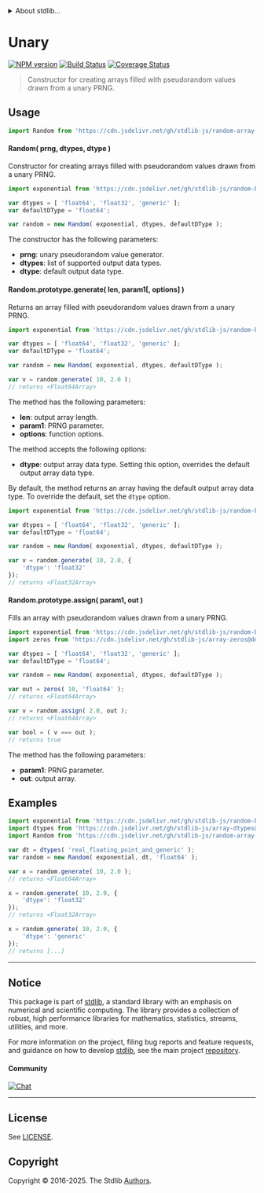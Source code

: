 <!--

@license Apache-2.0

Copyright (c) 2023 The Stdlib Authors.

Licensed under the Apache License, Version 2.0 (the "License");
you may not use this file except in compliance with the License.
You may obtain a copy of the License at

   http://www.apache.org/licenses/LICENSE-2.0

Unless required by applicable law or agreed to in writing, software
distributed under the License is distributed on an "AS IS" BASIS,
WITHOUT WARRANTIES OR CONDITIONS OF ANY KIND, either express or implied.
See the License for the specific language governing permissions and
limitations under the License.

-->


<details>
  <summary>
    About stdlib...
  </summary>
  <p>We believe in a future in which the web is a preferred environment for numerical computation. To help realize this future, we've built stdlib. stdlib is a standard library, with an emphasis on numerical and scientific computation, written in JavaScript (and C) for execution in browsers and in Node.js.</p>
  <p>The library is fully decomposable, being architected in such a way that you can swap out and mix and match APIs and functionality to cater to your exact preferences and use cases.</p>
  <p>When you use stdlib, you can be absolutely certain that you are using the most thorough, rigorous, well-written, studied, documented, tested, measured, and high-quality code out there.</p>
  <p>To join us in bringing numerical computing to the web, get started by checking us out on <a href="https://github.com/stdlib-js/stdlib">GitHub</a>, and please consider <a href="https://opencollective.com/stdlib">financially supporting stdlib</a>. We greatly appreciate your continued support!</p>
</details>

# Unary

[![NPM version][npm-image]][npm-url] [![Build Status][test-image]][test-url] [![Coverage Status][coverage-image]][coverage-url] <!-- [![dependencies][dependencies-image]][dependencies-url] -->

> Constructor for creating arrays filled with pseudorandom values drawn from a unary PRNG.



<section class="usage">

## Usage

```javascript
import Random from 'https://cdn.jsdelivr.net/gh/stdlib-js/random-array-tools-unary@deno/mod.js';
```

#### Random( prng, dtypes, dtype )

Constructor for creating arrays filled with pseudorandom values drawn from a unary PRNG.

```javascript
import exponential from 'https://cdn.jsdelivr.net/gh/stdlib-js/random-base-exponential@deno/mod.js';

var dtypes = [ 'float64', 'float32', 'generic' ];
var defaultDType = 'float64';

var random = new Random( exponential, dtypes, defaultDType );
```

The constructor has the following parameters:

-   **prng**: unary pseudorandom value generator.
-   **dtypes**: list of supported output data types.
-   **dtype**: default output data type.

#### Random.prototype.generate( len, param1\[, options] )

Returns an array filled with pseudorandom values drawn from a unary PRNG.

```javascript
import exponential from 'https://cdn.jsdelivr.net/gh/stdlib-js/random-base-exponential@deno/mod.js';

var dtypes = [ 'float64', 'float32', 'generic' ];
var defaultDType = 'float64';

var random = new Random( exponential, dtypes, defaultDType );

var v = random.generate( 10, 2.0 );
// returns <Float64Array>
```

The method has the following parameters:

-   **len**: output array length.
-   **param1**: PRNG parameter.
-   **options**: function options.

The method accepts the following options:

-   **dtype**: output array data type. Setting this option, overrides the default output array data type.

By default, the method returns an array having the default output array data type. To override the default, set the `dtype` option.

```javascript
import exponential from 'https://cdn.jsdelivr.net/gh/stdlib-js/random-base-exponential@deno/mod.js';

var dtypes = [ 'float64', 'float32', 'generic' ];
var defaultDType = 'float64';

var random = new Random( exponential, dtypes, defaultDType );

var v = random.generate( 10, 2.0, {
    'dtype': 'float32'
});
// returns <Float32Array>
```

#### Random.prototype.assign( param1, out )

Fills an array with pseudorandom values drawn from a unary PRNG.

```javascript
import exponential from 'https://cdn.jsdelivr.net/gh/stdlib-js/random-base-exponential@deno/mod.js';
import zeros from 'https://cdn.jsdelivr.net/gh/stdlib-js/array-zeros@deno/mod.js';

var dtypes = [ 'float64', 'float32', 'generic' ];
var defaultDType = 'float64';

var random = new Random( exponential, dtypes, defaultDType );

var out = zeros( 10, 'float64' );
// returns <Float64Array>

var v = random.assign( 2.0, out );
// returns <Float64Array>

var bool = ( v === out );
// returns true
```

The method has the following parameters:

-   **param1**: PRNG parameter.
-   **out**: output array.

</section>

<!-- /.usage -->

<section class="notes">

</section>

<!-- /.notes -->

<section class="examples">

## Examples

<!-- eslint no-undef: "error" -->

```javascript
import exponential from 'https://cdn.jsdelivr.net/gh/stdlib-js/random-base-exponential@deno/mod.js';
import dtypes from 'https://cdn.jsdelivr.net/gh/stdlib-js/array-dtypes@deno/mod.js';
import Random from 'https://cdn.jsdelivr.net/gh/stdlib-js/random-array-tools-unary@deno/mod.js';

var dt = dtypes( 'real_floating_point_and_generic' );
var random = new Random( exponential, dt, 'float64' );

var x = random.generate( 10, 2.0 );
// returns <Float64Array>

x = random.generate( 10, 2.0, {
    'dtype': 'float32'
});
// returns <Float32Array>

x = random.generate( 10, 2.0, {
    'dtype': 'generic'
});
// returns [...]
```

</section>

<!-- /.examples -->

<!-- Section for related `stdlib` packages. Do not manually edit this section, as it is automatically populated. -->

<section class="related">

</section>

<!-- /.related -->

<!-- Section for all links. Make sure to keep an empty line after the `section` element and another before the `/section` close. -->


<section class="main-repo" >

* * *

## Notice

This package is part of [stdlib][stdlib], a standard library with an emphasis on numerical and scientific computing. The library provides a collection of robust, high performance libraries for mathematics, statistics, streams, utilities, and more.

For more information on the project, filing bug reports and feature requests, and guidance on how to develop [stdlib][stdlib], see the main project [repository][stdlib].

#### Community

[![Chat][chat-image]][chat-url]

---

## License

See [LICENSE][stdlib-license].


## Copyright

Copyright &copy; 2016-2025. The Stdlib [Authors][stdlib-authors].

</section>

<!-- /.stdlib -->

<!-- Section for all links. Make sure to keep an empty line after the `section` element and another before the `/section` close. -->

<section class="links">

[npm-image]: http://img.shields.io/npm/v/@stdlib/random-array-tools-unary.svg
[npm-url]: https://npmjs.org/package/@stdlib/random-array-tools-unary

[test-image]: https://github.com/stdlib-js/random-array-tools-unary/actions/workflows/test.yml/badge.svg?branch=main
[test-url]: https://github.com/stdlib-js/random-array-tools-unary/actions/workflows/test.yml?query=branch:main

[coverage-image]: https://img.shields.io/codecov/c/github/stdlib-js/random-array-tools-unary/main.svg
[coverage-url]: https://codecov.io/github/stdlib-js/random-array-tools-unary?branch=main

<!--

[dependencies-image]: https://img.shields.io/david/stdlib-js/random-array-tools-unary.svg
[dependencies-url]: https://david-dm.org/stdlib-js/random-array-tools-unary/main

-->

[chat-image]: https://img.shields.io/gitter/room/stdlib-js/stdlib.svg
[chat-url]: https://app.gitter.im/#/room/#stdlib-js_stdlib:gitter.im

[stdlib]: https://github.com/stdlib-js/stdlib

[stdlib-authors]: https://github.com/stdlib-js/stdlib/graphs/contributors

[umd]: https://github.com/umdjs/umd
[es-module]: https://developer.mozilla.org/en-US/docs/Web/JavaScript/Guide/Modules

[deno-url]: https://github.com/stdlib-js/random-array-tools-unary/tree/deno
[deno-readme]: https://github.com/stdlib-js/random-array-tools-unary/blob/deno/README.md
[umd-url]: https://github.com/stdlib-js/random-array-tools-unary/tree/umd
[umd-readme]: https://github.com/stdlib-js/random-array-tools-unary/blob/umd/README.md
[esm-url]: https://github.com/stdlib-js/random-array-tools-unary/tree/esm
[esm-readme]: https://github.com/stdlib-js/random-array-tools-unary/blob/esm/README.md
[branches-url]: https://github.com/stdlib-js/random-array-tools-unary/blob/main/branches.md

[stdlib-license]: https://raw.githubusercontent.com/stdlib-js/random-array-tools-unary/main/LICENSE

</section>

<!-- /.links -->

